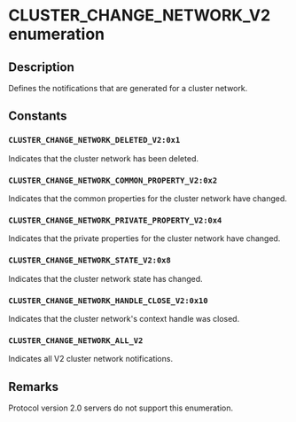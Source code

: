 # CLUSTER_CHANGE_NETWORK_V2 enumeration

## Description

Defines the notifications that are generated for a cluster network.

## Constants

### `CLUSTER_CHANGE_NETWORK_DELETED_V2:0x1`

Indicates that the cluster network has been deleted.

### `CLUSTER_CHANGE_NETWORK_COMMON_PROPERTY_V2:0x2`

Indicates that the common properties for the cluster network have changed.

### `CLUSTER_CHANGE_NETWORK_PRIVATE_PROPERTY_V2:0x4`

Indicates that the private properties for the cluster network have changed.

### `CLUSTER_CHANGE_NETWORK_STATE_V2:0x8`

Indicates that the cluster network state has changed.

### `CLUSTER_CHANGE_NETWORK_HANDLE_CLOSE_V2:0x10`

Indicates that the cluster network's context handle was closed.

### `CLUSTER_CHANGE_NETWORK_ALL_V2`

Indicates all V2 cluster network notifications.

## Remarks

Protocol version 2.0 servers do not support this enumeration.